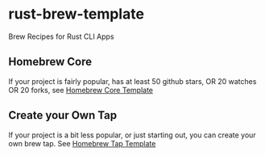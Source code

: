 # rust-brew-template
Brew Recipes for Rust CLI Apps

## Homebrew Core
If your project is fairly popular, has at least 50 github stars, OR 20 watches OR 20 forks, see [Homebrew Core Template](brew-core.rb)

## Create your Own Tap
If your project is a bit less popular, or just starting out, you can create your own brew tap. See [Homebrew Tap Template](pkg/brew/brew-tap.rb)
